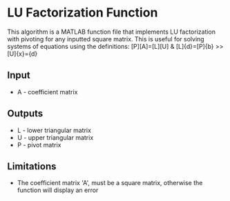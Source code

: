 # LU Factorization Function
This algorithm is a MATLAB function file that implements LU factorization with pivoting for any inputted square matrix. This is useful for solving systems of equations using the definitions: [P][A]=[L][U] & [L]{d}=[P]{b} >> [U]{x}={d}
## Input
* A - coefficient matrix
## Outputs
* L - lower triangular matrix
* U - upper triangular matrix
* P - pivot matrix
## Limitations
* The coefficient matrix 'A', must be a square matrix, otherwise the function will display an error

